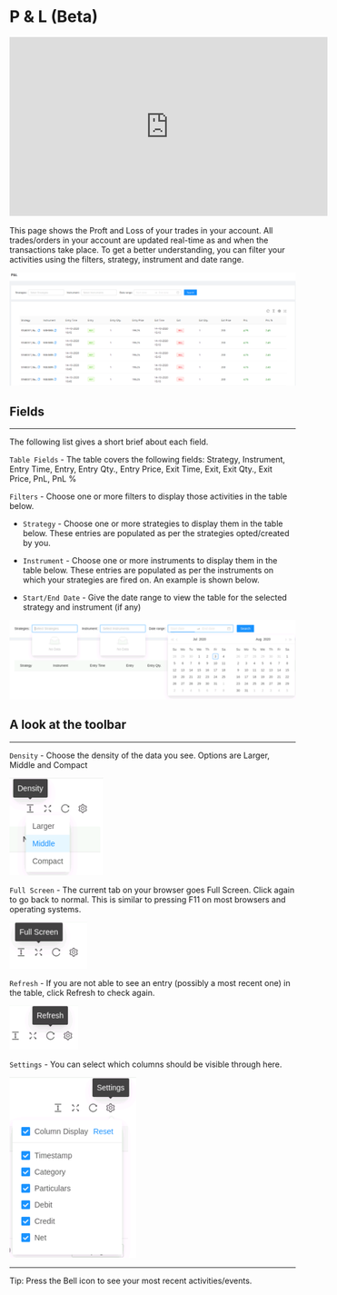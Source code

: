 # P & L (Beta)

<iframe width="560" height="315" src="https://www.youtube.com/embed/y7ry8Bmz8QM" frameborder="0" allow="accelerometer; autoplay; encrypted-media; gyroscope; picture-in-picture" allowfullscreen></iframe>

This page shows the Proft and Loss of your trades in your account. All trades/orders in your account are updated real-time as and when the transactions take place. To get a better understanding, you can filter your activities using the filters, strategy, instrument and date range.

![Tradebook](imgs/PnL1.png)

## Fields
---
The following list gives a short brief about each field.

`Table Fields` - The table covers the following fields: Strategy, Instrument, Entry Time, Entry, Entry Qty., Entry Price, Exit Time, Exit, Exit Qty., Exit Price, PnL, PnL %

`Filters` - Choose one or more filters to display those activities in the table below.

* `Strategy` - Choose one or more strategies to display them in the table below.
These entries are populated as per the strategies opted/created by you.

* `Instrument` - Choose one or more instruments to display them in the table below.
These entries are populated as per the instruments on which your strategies are fired on. An example is shown below.

* `Start/End Date` - Give the date range to view the table for the selected strategy and instrument (if any)

![TradebookInstruments](imgs/pnl-2.png)

## A look at the toolbar
---

`Density` - Choose the density of the data you see. Options are Larger, Middle and Compact

![Filters](imgs/toolbar-1.png)

`Full Screen` - The current tab on your browser goes Full Screen. Click again to go back to normal. This is similar to pressing F11 on most browsers and operating systems.

![Filters](imgs/toolbar-2.png)

`Refresh` - If you are not able to see an entry (possibly a most recent one) in the table, click Refresh to check again. 

![Filters](imgs/toolbar-3.png)

`Settings` - You can select which columns should be visible through here. 

![Filters](imgs/toolbar-4.png)

---

Tip: Press the Bell icon to see your most recent activities/events.
